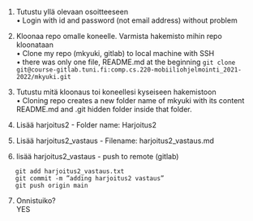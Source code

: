 1. Tutustu yllä olevaan osoitteeseen  
  • Login with id and password (not email address) without problem

2. Kloonaa repo omalle koneelle. Varmista hakemisto mihin repo kloonataan  
  • Clone my repo (mkyuki, gitlab) to local machine with SSH  
  • there was only one file, README.md at the beginning
  ``` git clone git@course-gitlab.tuni.fi:comp.cs.220-mobiiliohjelmointi_2021-2022/mkyuki.git ```
  
3. Tutustu mitä kloonaus toi koneellesi kyseiseen hakemistoon  
  • Cloning repo creates a new folder name of mkyuki with its content README.md and .git hidden folder inside that folder.

4. Lisää harjoitus2 - Folder name: Harjoitus2  
5. Lisää harjoitus2_vastaus - Filename: harjoitus2_vastaus.md  
6. lisää harjoitus2_vastaus - push to remote (gitlab)  

``` 
   git add harjoitus2_vastaus.txt
   git commit -m ”adding harjoitus2 vastaus”
   git push origin main
```

7. Onnistuiko?  
  YES
